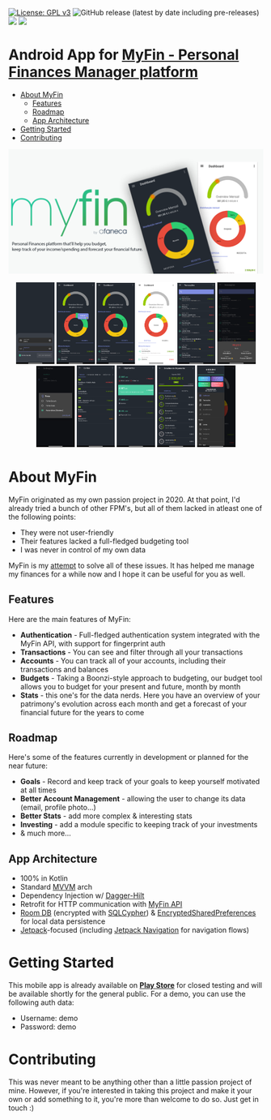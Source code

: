 [![License: GPL v3](https://img.shields.io/badge/License-GPLv3-blue.svg)](https://www.gnu.org/licenses/gpl-3.0)
![GitHub release (latest by date including pre-releases)](https://img.shields.io/github/v/release/afaneca/myfin-android?include_prereleases)
[<img style="height: 20px;" src="https://img.shields.io/endpoint?url=https://apt.izzysoft.de/fdroid/api/v1/shield/com.afaneca.myfin">](https://apt.izzysoft.de/fdroid/index/apk/com.afaneca.myfin/)
[<img style="height: 20px;" src="https://img.shields.io/badge/Google_Play-414141?style=for-the-badge&logo=google-play&logoColor=white">](https://play.google.com/store/apps/details?id=com.afaneca.myfin)


# Android App for [MyFin - Personal Finances Manager platform](https://github.com/aFaneca/myfin)
- [About MyFin](#about-myfin)
  - [Features](#features)
  - [Roadmap](#roadmap)
  - [App Architecture](#app-architecture)
- [Getting Started](#getting-started)
- [Contributing](#contributing)

![image](/img/feature0.png)
 <p align="center">
  <img src="/img/0.png" width="15%"></img>
  <img src="/img/1.png" width="15%"></img>
  <img src="/img/2.png" width="15%"></img>
  <img src="/img/3.png" width="15%"></img>
  <img src="/img/4.png" width="15%"></img>
  <img src="/img/5.png" width="15%"></img>
  <img src="/img/6.png" width="15%"></img>
  <img src="/img/7.png" width="15%"></img>
  <img src="/img/8.png" width="15%"></img>
  <img src="/img/9.png" width="15%"></img>
  <img src="/img/10.png" width="15%"></img> 
</p>

# About MyFin
MyFin originated as my own passion project in 2020. At that point, I'd already tried a bunch of other FPM's, but all of them lacked in atleast one of the following points:
- They were not user-friendly
- Their features lacked a full-fledged budgeting tool
- I was never in control of my own data

MyFin is my <u>attempt</u> to solve all of these issues. It has helped me manage my finances for a while now and I hope it can be useful for you as well.

## Features
Here are the main features of MyFin:
- **Authentication** - Full-fledged authentication system integrated with the MyFin API, with support for fingerprint auth
- **Transactions** - You can see and filter through all your transactions
- **Accounts** - You can track all of your accounts, including their transactions and balances
- **Budgets** - Taking a Boonzi-style approach to budgeting, our budget tool allows you to budget for your present and future, month by month
- **Stats** - this one's for the data nerds. Here you have an overview of your patrimony's evolution across each month and get a forecast of your financial future for the years to come 


## Roadmap
Here's some of the features currently in development or planned for the near future:
- **Goals** - Record and keep track of your goals to keep yourself motivated at all times
- **Better Account Management** - allowing the user to change its data (email, profile photo...)
- **Better Stats** - add more complex & interesting stats
- **Investing** - add a module specific to keeping track of your investments
- & much more...

## App Architecture
- 100% in Kotlin
- Standard [MVVM](https://developer.android.com/jetpack/guide) arch
- Dependency Injection w/ [Dagger-Hilt](https://dagger.dev/hilt/)
- Retrofit for HTTP communication with [MyFin API](https://github.com/aFaneca/myfin)
- [Room DB](https://developer.android.com/training/data-storage/room) (encrypted with [SQLCypher](https://github.com/sqlcipher/sqlcipher)) & [EncryptedSharedPreferences](https://developer.android.com/reference/androidx/security/crypto/EncryptedSharedPreferences) for local data persistence
- [Jetpack](https://developer.android.com/jetpack)-focused (including [Jetpack Navigation](https://developer.android.com/guide/navigation) for navigation flows)

# Getting Started
This mobile app is already available on [**Play Store**](https://play.google.com/store/apps/details?id=com.afaneca.myfin) for closed testing and will be available shortly for the general public.
For a demo, you can use the following auth data:
- Username: demo
- Password: demo

# Contributing
This was never meant to be anything other than a little passion project of mine. However, if you're interested in taking this project and make it your own or add something to it, you're more than welcome to do so. Just get in touch :)
